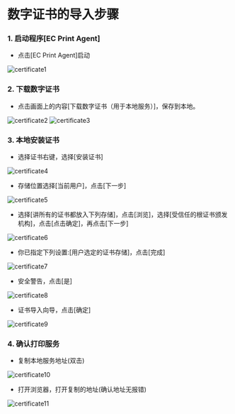 # 数字证书的导入步骤

### 1. 启动程序[EC Print Agent]
- 点击[EC Print Agent]启动

![certificate1](../_images/zh-cn/certificate/certificate1.png)

### 2. 下载数字证书
- 点击画面上的内容[下载数字证书（用于本地服务）]，保存到本地。

![certificate2](../_images/zh-cn/certificate/certificate2.png)
![certificate3](../_images/zh-cn/certificate/certificate3.png)

### 3. 本地安装证书
- 选择证书右键，选择[安装证书]

![certificate4](../_images/zh-cn/certificate/certificate4.png)

- 存储位置选择[当前用户]，点击[下一步]

![certificate5](../_images/zh-cn/certificate/certificate5.png)

- 选择[讲所有的证书都放入下列存储]，点击[浏览]，选择[受信任的根证书颁发机构]，点击[点击确定]，再点击[下一步]

![certificate6](../_images/zh-cn/certificate/certificate6.png)

- 你已指定下列设置:[用户选定的证书存储]，点击[完成]

![certificate7](../_images/zh-cn/certificate/certificate7.png)

- 安全警告，点击[是]

![certificate8](../_images/zh-cn/certificate/certificate8.png)

- 证书导入向导，点击[确定]

![certificate9](../_images/zh-cn/certificate/certificate9.png)

### 4. 确认打印服务
- 复制本地服务地址(双击)

![certificate10](../_images/zh-cn/certificate/certificate10.png)

- 打开浏览器，打开复制的地址(确认地址无报错)

![certificate11](../_images/zh-cn/certificate/certificate11.png)

